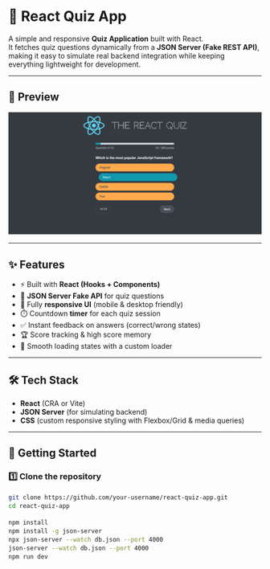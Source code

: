 # 🎯 React Quiz App

A simple and responsive **Quiz Application** built with React.  
It fetches quiz questions dynamically from a **JSON Server (Fake REST API)**, making it easy to simulate real backend integration while keeping everything lightweight for development.

---

## 📸 Preview

<p align="center">
  <img src="public/react-quize.png" alt="Quiz App Preview" width="600"/>
</p>


---

## ✨ Features
- ⚡ Built with **React (Hooks + Components)**
- 📡 **JSON Server Fake API** for quiz questions
- 📱 Fully **responsive UI** (mobile & desktop friendly)
- ⏱️ Countdown **timer** for each quiz session
- ✅ Instant feedback on answers (correct/wrong states)
- 🏆 Score tracking & high score memory
- 🔄 Smooth loading states with a custom loader

---

## 🛠️ Tech Stack
- **React** (CRA or Vite)
- **JSON Server** (for simulating backend)
- **CSS** (custom responsive styling with Flexbox/Grid & media queries)

---

## 🚀 Getting Started

### 1️⃣ Clone the repository
```bash
git clone https://github.com/your-username/react-quiz-app.git
cd react-quiz-app

npm install
npm install -g json-server
npx json-server --watch db.json --port 4000
json-server --watch db.json --port 4000
npm run dev
